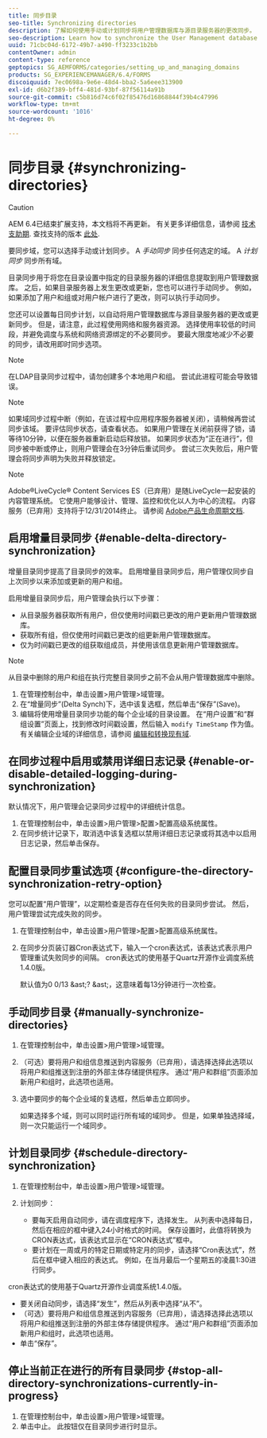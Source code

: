 ```yaml
---
title: 同步目录
seo-title: Synchronizing directories
description: 了解如何使用手动或计划同步将用户管理数据库与源目录服务器的更改同步。
seo-description: Learn how to synchronize the User Management database with changes to the source directory servers using manual or scheduled synchronization.
uuid: 71cbc04d-6172-49b7-a490-ff3233c1b2bb
contentOwner: admin
content-type: reference
geptopics: SG_AEMFORMS/categories/setting_up_and_managing_domains
products: SG_EXPERIENCEMANAGER/6.4/FORMS
discoiquuid: 7ec0698a-9e6e-48d4-bba2-5a6eee313900
exl-id: d6b2f389-bff4-481d-93bf-87f56114a91b
source-git-commit: c5b816d74c6f02f85476d16868844f39b4c47996
workflow-type: tm+mt
source-wordcount: '1016'
ht-degree: 0%

---
```


# 同步目录 {#synchronizing-directories}

>[!CAUTION]
>
>AEM 6.4已结束扩展支持，本文档将不再更新。 有关更多详细信息，请参阅 [技术支助期](https://helpx.adobe.com/cn/support/programs/eol-matrix.html). 查找支持的版本 [此处](https://experienceleague.adobe.com/docs/).

要同步域，您可以选择手动或计划同步。 A *手动同步* 同步任何选定的域。 A *计划同步* 同步所有域。

目录同步用于将您在目录设置中指定的目录服务器的详细信息提取到用户管理数据库。 之后，如果目录服务器上发生更改或更新，您也可以进行手动同步。 例如，如果添加了用户和组或对用户帐户进行了更改，则可以执行手动同步。

您还可以设置每日同步计划，以自动将用户管理数据库与源目录服务器的更改或更新同步。 但是，请注意，此过程使用网络和服务器资源。 选择使用率较低的时间段，并避免调度与系统和网络资源绑定的不必要同步。 要最大限度地减少不必要的同步，请改用即时同步选项。

>[!NOTE]
>
>在LDAP目录同步过程中，请勿创建多个本地用户和组。 尝试此进程可能会导致错误。

>[!NOTE]
>
>如果域同步过程中断（例如，在该过程中应用程序服务器被关闭），请稍候再尝试同步该域。 要评估同步状态，请查看状态。 如果用户管理在关闭前获得了锁，请等待10分钟，以便在服务器重新启动后释放锁。 如果同步状态为“正在进行”，但同步被中断或停止，则用户管理会在3分钟后重试同步。 尝试三次失败后，用户管理会将同步声明为失败并释放锁定。

>[!NOTE]
>
>Adobe®LiveCycle® Content Services ES（已弃用）是随LiveCycle一起安装的内容管理系统。 它使用户能够设计、管理、监控和优化以人为中心的流程。 内容服务（已弃用）支持将于12/31/2014终止。 请参阅 [Adobe产品生命周期文档](https://www.adobe.com/support/products/enterprise/eol/eol_matrix.html).

## 启用增量目录同步 {#enable-delta-directory-synchronization}

增量目录同步提高了目录同步的效率。 启用增量目录同步后，用户管理仅同步自上次同步以来添加或更新的用户和组。

启用增量目录同步后，用户管理会执行以下步骤：

* 从目录服务器获取所有用户，但仅使用时间戳已更改的用户更新用户管理数据库。
* 获取所有组，但仅使用时间戳已更改的组更新用户管理数据库。
* 仅为时间戳已更改的组获取组成员，并使用该信息更新用户管理数据库。

>[!NOTE]
>
>从目录中删除的用户和组在执行完整目录同步之前不会从用户管理数据库中删除。

1. 在管理控制台中，单击设置>用户管理>域管理。
1. 在“增量同步”(Delta Synch)下，选中该复选框，然后单击“保存”(Save)。
1. 编辑将使用增量目录同步功能的每个企业域的目录设置。 在“用户设置”和“群组设置”页面上，找到修改时间戳设置，然后输入 `modify TimeStamp` 作为值。 有关编辑企业域的详细信息，请参阅 [编辑和转换现有域](/help/forms/using/admin-help/editing-converting-existing-domains.md#editing-and-converting-existing-domains).

## 在同步过程中启用或禁用详细日志记录 {#enable-or-disable-detailed-logging-during-synchronization}

默认情况下，用户管理会记录同步过程中的详细统计信息。

1. 在管理控制台中，单击设置>用户管理>配置>配置高级系统属性。
1. 在同步统计记录下，取消选中该复选框以禁用详细日志记录或将其选中以启用日志记录，然后单击保存。

## 配置目录同步重试选项 {#configure-the-directory-synchronization-retry-option}

您可以配置“用户管理”，以定期检查是否存在任何失败的目录同步尝试。 然后，用户管理尝试完成失败的同步。

1. 在管理控制台中，单击设置>用户管理>配置>配置高级系统属性。
1. 在同步分页装订器Cron表达式下，输入一个cron表达式，该表达式表示用户管理重试失败同步的间隔。 cron表达式的使用基于Quartz开源作业调度系统1.4.0版。

   默认值为0 0/13 &amp;ast;? &amp;ast;，这意味着每13分钟进行一次检查。

## 手动同步目录 {#manually-synchronize-directories}

1. 在管理控制台中，单击设置>用户管理>域管理。
1. （可选）要将用户和组信息推送到内容服务（已弃用），请选择选择此选项以将用户和组推送到注册的外部主体存储提供程序。 通过“用户和群组”页面添加新用户和组时，此选项也适用。
1. 选中要同步的每个企业域的复选框，然后单击立即同步。

   如果选择多个域，则可以同时运行所有域的域同步。 但是，如果单独选择域，则一次只能运行一个域同步。

## 计划目录同步 {#schedule-directory-synchronization}

1. 在管理控制台中，单击设置>用户管理>域管理。
1. 计划同步：

   * 要每天启用自动同步，请在调度程序下，选择发生。 从列表中选择每日，然后在相应的框中键入24小时格式的时间。 保存设置时，此值将转换为CRON表达式，该表达式显示在“CRON表达式”框中。
   * 要计划在一周或月的特定日期或特定月的同步，请选择“Cron表达式”，然后在框中键入相应的表达式。 例如，在当月最后一个星期五的凌晨1:30进行同步。

cron表达式的使用基于Quartz开源作业调度系统1.4.0版。

* 要关闭自动同步，请选择“发生”，然后从列表中选择“从不”。
* （可选）要将用户和组信息推送到内容服务（已弃用），请选择选择此选项以将用户和组推送到注册的外部主体存储提供程序。 通过“用户和群组”页面添加新用户和组时，此选项也适用。
* 单击“保存”。

## 停止当前正在进行的所有目录同步 {#stop-all-directory-synchronizations-currently-in-progress}

1. 在管理控制台中，单击设置>用户管理>域管理。
1. 单击中止。 此按钮仅在目录同步进行时显示。
